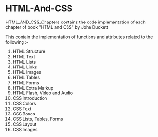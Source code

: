 # HTML-And-CSS

HTML_AND_CSS_Chapters contains the code implementation of each chapter of book "HTML and CSS" by John Duckett

This contain the implementation of functions and attributes related to the following :-
1. HTML Structure
2. HTML Text
3. HTML Lists
4. HTML Links
5. HTML Images
6. HTML Tables
7. HTML Forms
8. HTML Extra Markup
9. HTML Flash, Video and Audio
10. CSS Introduction
11. CSS Colors
12. CSS Text
13. CSS Boxes
14. CSS Lists, Tables, Forms
15. CSS Layout
16. CSS Images
